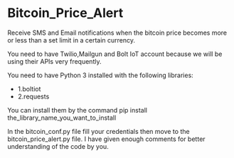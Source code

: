 # Bitcoin_Price_Alert
Receive SMS and Email notifications when the bitcoin price becomes more or less than a set limit in a certain currency.

You need to have Twilio,Mailgun and Bolt IoT account because we will be using their APIs very frequently.

You need to have Python 3 installed with the following libraries:
- 1.boltiot
- 2.requests

You can install them by the command
pip install the_library_name_you_want_to_install

In the bitcoin_conf.py file fill your credentials then move to the bitcoin_price_alert.py file. I have given enough comments for better understanding of the code by you.
